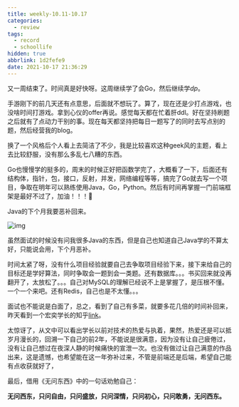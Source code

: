 ```yaml
---
title: weekly-10.11-10.17
categories:
  - review
tags:
  - record
  - schoollife
hidden: true
abbrlink: 1d2fefe9
date: 2021-10-17 21:36:29
---
```


又一周结束了。时间真是好快呀。这周继续学了会Go，然后继续学$dp$。

手游刚下的前几天还有点意思，后面就不想玩了。算了，现在还是少打点游戏，也没啥时间打游戏。拿到心仪的offer再说。感觉每天都在忙着肝ddl。好在坚持刷题之后就有了点动力干别的事。现在每天都坚持把每日一题写了的同时去写点别的题，然后经营我的blog。

换了一个风格后个人看上去简洁了不少，我是比较喜欢这种geek风的主题，看上去比较舒服，没有那么多乱七八糟的东西。

Go也慢慢学的挺多的，周末的时候正好把函数学完了，大概看了一下，后面还有结构体，指针，包，接口，反射，并发，网络编程等等，搞完了Go就去写一个项目，争取在明年可以熟练使用Java，Go，Python。然后有时间再掌握一门前端框架是最好不过了，加油！！！💪

Java的下个月我要恶补回来。

![img](https://gitee.com/cao_ziqiang/img/raw/master/20211017214306.jpg)

虽然面试的时候没有问我很多Java的东西，但是自己也知道自己Java学的不算太好，只能说会用，下个月恶补。

时间太紧了呀，没有什么项目经验就要自己去争取项目经验下来，接下来给自己的目标还是学好算法，同时争取会一题到会一类题。还有数据库。。。书买回来就没再翻开了，太放松了。。。自己对MySQL的理解已经说不上是掌握了，是压根不懂。一个一个来吧。还有Redis，自己也是不太懂。。。

面试也不能说是白面了，总之，看到了自己有多菜，就要多花几倍的时间补回来，昨天看到一个宏奕学长的知乎[link](https://www.zhihu.com/question/39721183/answer/83580675)。

太惊讶了，从文中可以看出学长以前对技术的热爱与执着，果然，热爱还是可以抵岁月漫长的，回溯一下自己的前2年，不能说是很满意，因为没有让自己疲倦过，没有让自己想过在夜深人静的时候痛快的宣泄一次。也没有做过让自己满意的作品出来，这是遗憾，也希望能在这一年弥补过来，不管是前端还是后端，希望自己能有点收获就好了，

最后，借用《无问东西》中的一句话劝勉自己：

**无问西东，只问自由，只问盛放，只问深情，只问初心，只问敢勇，无问西东。**

